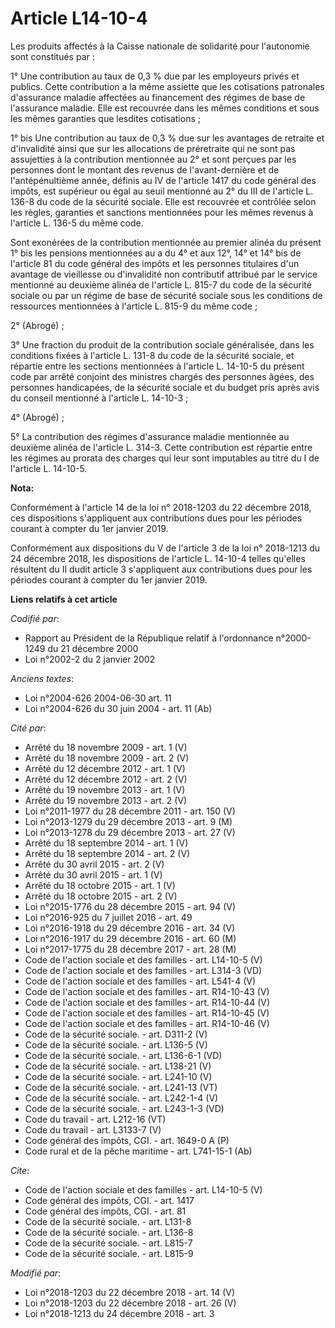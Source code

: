 # Article L14-10-4

Les produits affectés à la Caisse nationale de solidarité pour l'autonomie sont constitués par :

1° Une contribution au taux de 0,3 % due par les employeurs privés et publics. Cette contribution a la même assiette que les
cotisations patronales d'assurance maladie affectées au financement des régimes de base de l'assurance maladie. Elle est
recouvrée dans les mêmes conditions et sous les mêmes garanties que lesdites cotisations ;

1° bis Une contribution au taux de 0,3 % due sur les avantages de retraite et d'invalidité ainsi que sur les allocations de
préretraite qui ne sont pas assujetties à la contribution mentionnée au 2° et sont perçues par les personnes dont le montant
des revenus de l'avant-dernière et de l'antépénultième année, définis au IV de l'article 1417 du code général des impôts, est
supérieur ou égal au seuil mentionné au 2° du III de l'article L. 136-8 du code de la sécurité sociale. Elle est recouvrée et
contrôlée selon les règles, garanties et sanctions mentionnées pour les mêmes revenus à l'article L. 136-5 du même code.

Sont exonérées de la contribution mentionnée au premier alinéa du présent 1° bis les pensions mentionnées au a du 4° et aux
12°, 14° et 14° bis de l'article 81 du code général des impôts et les personnes titulaires d'un avantage de vieillesse ou
d'invalidité non contributif attribué par le service mentionné au deuxième alinéa de l'article L. 815-7 du code de la
sécurité sociale ou par un régime de base de sécurité sociale sous les conditions de ressources mentionnées à l'article L.
815-9 du même code ;

2° (Abrogé) ;

3° Une fraction du produit de la contribution sociale généralisée, dans les conditions fixées à l'article L. 131-8 du code de
la sécurité sociale, et répartie entre les sections mentionnées à l'article L. 14-10-5 du présent code par arrêté conjoint
des ministres chargés des personnes âgées, des personnes handicapées, de la sécurité sociale et du budget pris après avis du
conseil mentionné à l'article L. 14-10-3 ;

4° (Abrogé) ;

5° La contribution des régimes d'assurance maladie mentionnée au deuxième alinéa de l'article L. 314-3. Cette contribution
est répartie entre les régimes au prorata des charges qui leur sont imputables au titre du I de l'article L. 14-10-5.

**Nota:**

Conformément à l'article 14 de la loi n° 2018-1203 du 22 décembre 2018, ces dispositions s'appliquent aux contributions dues
pour les périodes courant à compter du 1er janvier 2019.

Conformément aux dispositions du V de l'article 3 de la loi n° 2018-1213 du 24 décembre 2018, les dispositions de l'article
L. 14-10-4 telles qu'elles résultent du II dudit article 3 s'appliquent aux contributions dues pour les périodes courant à
compter du 1er janvier 2019.

**Liens relatifs à cet article**

_Codifié par_:

  - Rapport au Président de la République relatif à l'ordonnance n°2000-1249 du 21 décembre 2000
  - Loi n°2002-2 du 2 janvier 2002

_Anciens textes_:

  - Loi n°2004-626 2004-06-30 art. 11
  - Loi n°2004-626 du 30 juin 2004 - art. 11 (Ab)

_Cité par_:

  - Arrêté du 18 novembre 2009 - art. 1 (V)
  - Arrêté du 18 novembre 2009 - art. 2 (V)
  - Arrêté du 12 décembre 2012 - art. 1 (V)
  - Arrêté du 12 décembre 2012 - art. 2 (V)
  - Arrêté du 19 novembre 2013 - art. 1 (V)
  - Arrêté du 19 novembre 2013 - art. 2 (V)
  - Loi n°2011-1977 du 28 décembre 2011 - art. 150 (V)
  - Loi n°2013-1279 du 29 décembre 2013 - art. 9 (M)
  - Loi n°2013-1278 du 29 décembre 2013 - art. 27 (V)
  - Arrêté du 18 septembre 2014 - art. 1 (V)
  - Arrêté du 18 septembre 2014 - art. 2 (V)
  - Arrêté du 30 avril 2015 - art. 2 (V)
  - Arrêté du 30 avril 2015 - art. 1 (V)
  - Arrêté du 18 octobre 2015 - art. 1 (V)
  - Arrêté du 18 octobre 2015 - art. 2 (V)
  - Loi n°2015-1776 du 28 décembre 2015 - art. 94 (V)
  - Loi n°2016-925 du 7 juillet 2016 - art. 49
  - Loi n°2016-1918 du 29 décembre 2016 - art. 34 (V)
  - Loi n°2016-1917 du 29 décembre 2016 - art. 60 (M)
  - Loi n°2017-1775 du 28 décembre 2017 - art. 28 (M)
  - Code de l'action sociale et des familles - art. L14-10-5 (V)
  - Code de l'action sociale et des familles - art. L314-3 (VD)
  - Code de l'action sociale et des familles - art. L541-4 (V)
  - Code de l'action sociale et des familles - art. R14-10-43 (V)
  - Code de l'action sociale et des familles - art. R14-10-44 (V)
  - Code de l'action sociale et des familles - art. R14-10-45 (V)
  - Code de l'action sociale et des familles - art. R14-10-46 (V)
  - Code de la sécurité sociale. - art. D311-2 (V)
  - Code de la sécurité sociale. - art. L136-5 (V)
  - Code de la sécurité sociale. - art. L136-6-1 (VD)
  - Code de la sécurité sociale. - art. L138-21 (V)
  - Code de la sécurité sociale. - art. L241-10 (V)
  - Code de la sécurité sociale. - art. L241-13 (VT)
  - Code de la sécurité sociale. - art. L242-1-4 (V)
  - Code de la sécurité sociale. - art. L243-1-3 (VD)
  - Code du travail - art. L212-16 (VT)
  - Code du travail - art. L3133-7 (V)
  - Code général des impôts, CGI. - art. 1649-0 A (P)
  - Code rural et de la pêche maritime - art. L741-15-1 (Ab)

_Cite_:

  - Code de l'action sociale et des familles - art. L14-10-5 (V)
  - Code général des impôts, CGI. - art. 1417
  - Code général des impôts, CGI. - art. 81
  - Code de la sécurité sociale. - art. L131-8
  - Code de la sécurité sociale. - art. L136-8
  - Code de la sécurité sociale. - art. L815-7
  - Code de la sécurité sociale. - art. L815-9

_Modifié par_:

  - Loi n°2018-1203 du 22 décembre 2018 - art. 14 (V)
  - Loi n°2018-1203 du 22 décembre 2018 - art. 26 (V)
  - Loi n°2018-1213 du 24 décembre 2018 - art. 3
